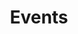 ---
layout: collection
order: 4
title: Events
description: Upcoming and past events
paginationHeading: List of events
pagination:
  data: collections.event
  size: 10

related:
  sections:
    - title: "Sign up for:"
      items:
        - text: X-Gov Delivery Community 
          href: 
        - text: DeliverCon
          href: 
 

---